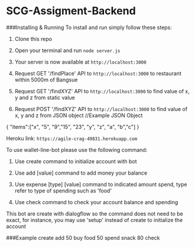 # SCG-Assigment-Backend
###Installing & Running
To install and run simply follow these steps:

1)  Clone this repo

2)  Open your terminal and run `node server.js`

3)  Your server is now available at `http://localhost:3000`

4)  Request GET '/findPlace' API to `http://localhost:3000` to restaurant within 5000m of Bangsue

5)  Request GET '/findXYZ' API to `http://localhost:3000` to find value of x, y and z from static value

6)  Request POST '/findXYZ' API to `http://localhost:3000` to find value of x, y and z from JSON object
//Example JSON Object

{
"items":["x", "5", "9","15", "23", "y", "z", "a", "b","c"]
}

Heroku link: `https://agile-crag-49831.herokuapp.com`


To use wallet-line-bot please use the following command:

1)  Use create command to initialize account with bot

2)  Use add [value] command to add money your balance

3)  Use expense [type] [value] command to indicated amount spend, type refer to type of spending such as 'food'

4)  Use check command to check your account balance and spending

This bot are create with dialogflow so the command does not need to be exact, for instance, you may use 'setup' instead of create to initialize the account

###Example
create
add 50
buy food 50
spend snack 80
check